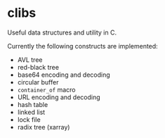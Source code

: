 # clibs

Useful data structures and utility in C.

Currently the following constructs are implemented:

- AVL tree
- red-black tree
- base64 encoding and decoding
- circular buffer
- `container_of` macro
- URL encoding and decoding
- hash table
- linked list
- lock file
- radix tree (xarray)
